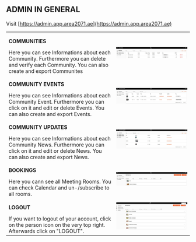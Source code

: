 ## ADMIN IN GENERAL <br>

Visit [https://admin.app.area2071.ae](https://admin.app.area2071.ae)

<table>
  <thead>
  </thead>
  <tbody>
    <tr>
    <td style="text-align: left"><p><b>COMMUNITIES</b></p>Here you can see Informations about each Community. Furthermore you can delete and verify each Community. You can also create and export Communites</td>
    <td style="text-align: center"><img src="areaadmin01.JPG" alt="Admin in General 1"></td>
    </tr>
    <tr>
    <td style="text-align: left"><p><b>COMMUNITY EVENTS</b></p>Here you can see Informations about each Community Event. Furthermore you can click on it and edit or delete Events. You can also create and export Events.</td>
    <td style="text-align: center"><img src="areaadmin02.JPG" alt="Admin in General 2"></td>
    </tr>
    <tr>
    <td style="text-align: left"><p><b>COMMUNITY UPDATES</b></p>Here you can see Informations about each Community News. Furthermore you can click on it and edit or delete News. You can also create and export News.</td>
    <td style="text-align: center"><img src="areaadmin03.JPG" alt="Admin in General 3"></td>
    </tr>
    <tr>
    <td style="text-align: left"><p><b>BOOKINGS</b></p>Here you cann see all Meeting Rooms. You can check Calendar and un-/subscribe to all rooms.</td>
    <td style="text-align: center"><img src="areaadmin04.JPG" alt="Admin in General 3"></td>
    </tr>
        <tr>
    <td style="text-align: left"><p><b>LOGOUT</b></p>If you want to logout of your account, click on the person icon on the very top right. Afterwards click on "LOGOUT".</td>
    <td style="text-align: center"><img src="logout.JPG" alt="Admin in General 3"></td>
    </tr>
    </tbody>
</table>
